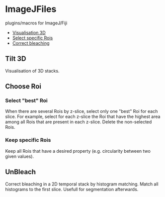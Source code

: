 # ImageJFiles
plugins/macros for ImageJ/Fiji


 * [Visualisation 3D](#tilt-3D)
 * [Select specific Rois](#choose-roi)
 * [Correct bleaching](#unbleach)

## Tilt 3D
Visualisation of 3D stacks.


## Choose Roi

### Select "best" Roi
When there are several Rois by z-slice, select only one "best" Roi for each slice.
For example, select for each z-slice the Roi that have the highest area among all Rois that are present in each z-slice.
Delete the non-selected Rois.

### Keep specific Rois
Keep all Rois that have a desired property (e.g. circularity between two given values).


## UnBleach

Correct bleaching in a 2D temporal stack by histogram matching. Match all histograms to the first slice. 
Usefull for segmentation afterwards.
